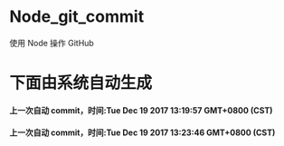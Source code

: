 # Node_git_commit
使用 Node 操作 GitHub

# 下面由系统自动生成

#### 上一次自动 commit，时间:Tue Dec 19 2017 13:19:57 GMT+0800 (CST)
#### 上一次自动 commit，时间:Tue Dec 19 2017 13:23:46 GMT+0800 (CST)
